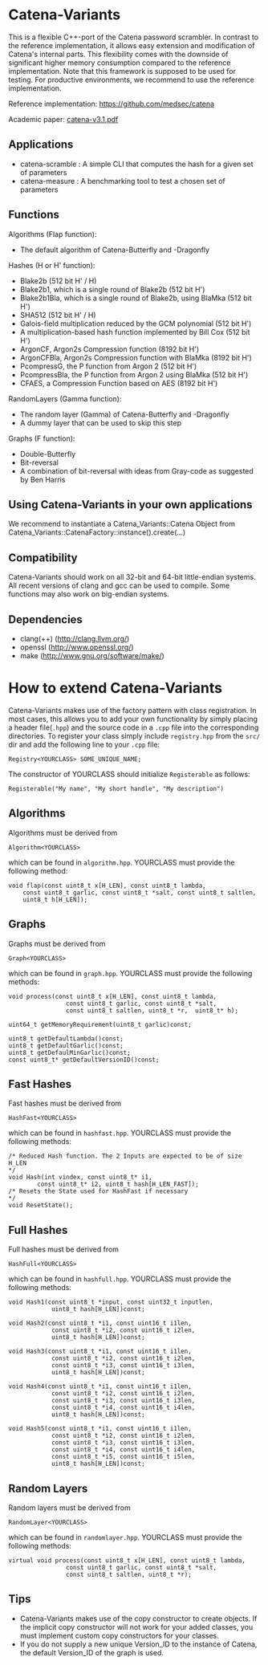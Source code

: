 Catena-Variants
================
This is a flexible C++-port of the Catena password scrambler. In contrast
to the reference implementation, it allows easy extension and modification of
Catena's internal parts. This flexibility comes with the downside of
significant higher memory consumption compared to the reference implementation.
Note that this framework is supposed to be used for testing. For productive 
environments, we recommend to use the reference implementation.

Reference implementation:
https://github.com/medsec/catena

Academic paper:
<a href="http://www.uni-weimar.de/fileadmin/user/fak/medien/professuren/Mediensicherheit/Research/Publications/catena-v3.1.pdf">catena-v3.1.pdf</a>


Applications
-------
* catena-scramble : A simple CLI that computes the hash for a given set of 
	parameters
* catena-measure : A benchmarking tool to test a chosen set of parameters 


Functions
---------
Algorithms (Flap function):
* The default algorithm of Catena-Butterfly and -Dragonfly

Hashes (H or H' function):
* Blake2b (512 bit H' / H)
* Blake2b1, which is a single round of Blake2b (512 bit H')
* Blake2b1Bla, which is a single round of Blake2b, using BlaMka (512 bit H')
* SHA512 (512 bit H' / H)
* Galois-field multiplication reduced by the GCM polynomial (512 bit H')
* A multiplication-based hash function implemented by Bill Cox (512 bit H')
* ArgonCF, Argon2s Compression function (8192 bit H')
* ArgonCFBla, Argon2s Compression function with BlaMka (8192 bit H')
* PcompressG, the P function from Argon 2 (512 bit H')
* PcompressBla, the P function from Argon 2 using BlaMka (512 bit H')
* CFAES, a Compression Function based on AES (8192 bit H')

RandomLayers (Gamma function):
* The random layer (Gamma) of Catena-Butterfly and -Dragonfly
* A dummy layer that can be used to skip this step 

Graphs (F function):
* Double-Butterfly
* Bit-reversal
* A combination of bit-reversal with ideas from Gray-code as suggested by Ben Harris


Using Catena-Variants in your own applications
-----------------------------------------------
We recommend to instantiate a Catena_Variants::Catena Object from 
Catena_Variants::CatenaFactory::instance().create(...)


Compatibility
-------------
Catena-Variants should work on all 32-bit and 64-bit little-endian systems. All 
recent versions of clang and gcc can be used to compile. Some functions may 
also work on big-endian systems.


Dependencies
------------
* clang(++)		(http://clang.llvm.org/)
* openssl       (http://www.openssl.org/)
* make 			(http://www.gnu.org/software/make/)


How to extend Catena-Variants
==============================
Catena-Variants makes use of the factory pattern with class registration. 
In most cases, this allows you to add your own functionality by simply placing
a header file(`.hpp`) and the source code in a `.cpp` file into the corresponding
directories. To register your class simply include `registry.hpp` from the `src/`
dir and add the following line to your `.cpp` file:

    Registry<YOURCLASS> SOME_UNIQUE_NAME;

The constructor of YOURCLASS should initialize `Registerable` as follows:

    Registerable("My name", "My short handle", "My description")
	

Algorithms
----------
Algorithms must be derived from
    
    Algorithm<YOURCLASS>

which can be found in `algorithm.hpp`. YOURCLASS must provide the following method:

    void flap(const uint8_t x[H_LEN], const uint8_t lambda, 
		const uint8_t garlic, const uint8_t *salt, const uint8_t saltlen, 
		uint8_t h[H_LEN]);

Graphs
------
Graphs must be derived from
    
    Graph<YOURCLASS>

which can be found in `graph.hpp`. YOURCLASS must provide the following methods:

    void process(const uint8_t x[H_LEN], const uint8_t lambda, 
                    const uint8_t garlic, const uint8_t *salt, 
                    const uint8_t saltlen, uint8_t *r,  uint8_t* h);

    uint64_t getMemoryRequirement(uint8_t garlic)const;
    
    uint8_t getDefaultLambda()const;
    uint8_t getDefaultGarlic()const;
    uint8_t getDefaulMinGarlic()const;
    const uint8_t* getDefaultVersionID()const;

Fast Hashes
-----------
Fast hashes must be derived from
    
    HashFast<YOURCLASS>

which can be found in `hashfast.hpp`. YOURCLASS must provide the following methods:

    /* Reduced Hash function. The 2 Inputs are expected to be of size H_LEN
    */
    void Hash(int vindex, const uint8_t* i1, 
            const uint8_t* i2, uint8_t hash[H_LEN_FAST]);
    /* Resets the State used for HashFast if necessary
    */
    void ResetState();

Full Hashes
-----------
Full hashes must be derived from
    
    HashFull<YOURCLASS>

which can be found in `hashfull.hpp`. YOURCLASS must provide the following methods:

    void Hash1(const uint8_t *input, const uint32_t inputlen,
                uint8_t hash[H_LEN])const;

    void Hash2(const uint8_t *i1, const uint16_t i1len,
                const uint8_t *i2, const uint16_t i2len,
                uint8_t hash[H_LEN])const;

    void Hash3(const uint8_t *i1, const uint16_t i1len,
                const uint8_t *i2, const uint16_t i2len,
                const uint8_t *i3, const uint16_t i3len,
                uint8_t hash[H_LEN])const;

    void Hash4(const uint8_t *i1, const uint16_t i1len,
                const uint8_t *i2, const uint16_t i2len,
                const uint8_t *i3, const uint16_t i3len,
                const uint8_t *i4, const uint16_t i4len,
                uint8_t hash[H_LEN])const;

    void Hash5(const uint8_t *i1, const uint16_t i1len,
                const uint8_t *i2, const uint16_t i2len,
                const uint8_t *i3, const uint16_t i3len,
                const uint8_t *i4, const uint16_t i4len,
                const uint8_t *i5, const uint16_t i5len,
                uint8_t hash[H_LEN])const;

Random Layers
-------------
Random layers must be derived from
    
    RandomLayer<YOURCLASS>

which can be found in `randomlayer.hpp`. YOURCLASS must provide the following methods:

    virtual void process(const uint8_t x[H_LEN], const uint8_t lambda, 
                    const uint8_t garlic, const uint8_t *salt, 
                    const uint8_t saltlen, uint8_t *r);

Tips
----
* Catena-Variants makes use of the copy constructor to create objects. If
  the implicit copy constructor will not work for your added classes, you 
  must implement custom copy constructors for your classes.
* If you do not supply a new unique Version_ID to the instance of Catena, the 
  default Version_ID of the graph is used.